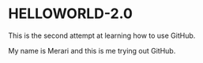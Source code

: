 # HELLOWORLD-2.0
This is the second attempt at learning how to use GitHub.

My name is Merari and this is me trying out GitHub. 
